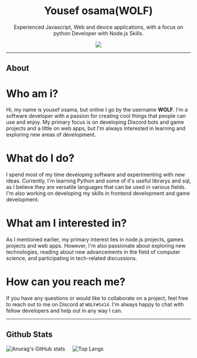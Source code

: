 <h1 align="center">Yousef osama(WOLF)</h1>
<p align="center">Experienced Javascript, Web and device applications, with a focus on python Developer with Node.js Skills.</p>
<p align="center">
   <img src="https://forthebadge.com/images/badges/built-with-love.svg"/>
</p>

---
## About
# Who am i?
Hi, my name is yousef osama, but online I go by the username **WOLF**. I'm a software developer with a passion for creating cool things that people can use and enjoy. My primary focus is on developing Discord bots and game projects and a little on web apps, but I'm always interested in learning and exploring new areas of development.

# What do I do?
I spend most of my time developing software and experimenting with new ideas. Currently, I'm learning Python and some of it's useful librarys and sql, as I believe they are versatile languages that can be used in various fields. I'm also working on developing my skills in frontend development and game development.

# What am I interested in?
As I mentioned earlier, my primary interest lies in node.js projects, games projects and web apps. However, I'm also passionate about exploring new technologies, reading about new advancements in the field of computer science, and participating in tech-related discussions.

# How can you reach me?
If you have any questions or would like to collaborate on a project, feel free to reach out to me on Discord at `WOLF#5414`. I'm always happy to chat with fellow developers and help out in any way I can.

---

## Github Stats

<div style="display: flex; margin-bottom: 20px;" align="center">
  <img src="https://github-readme-stats.vercel.app/api?username=iiBlackwolf&show_icons=true&theme=radical" alt="Anurag's GitHub stats" style="margin-right: 20px;" />
  <img src="https://github-readme-stats.vercel.app/api/top-langs/?username=anuraghazra&layout=compact" alt="Top Langs" />
</div>
